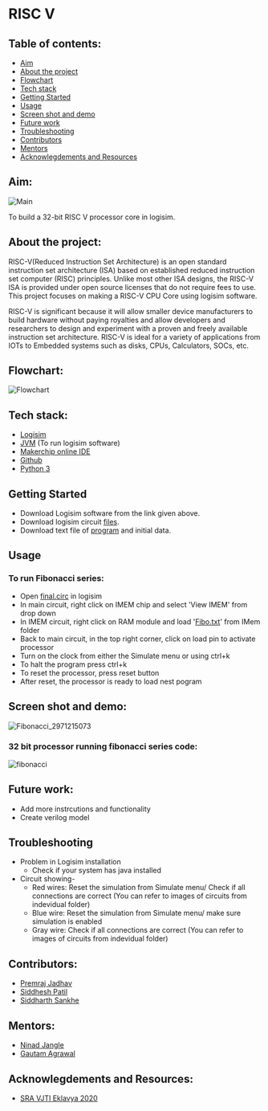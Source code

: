 # RISC V

## Table of contents:
- [Aim](#aim)
- [About the project](#about)
- [Flowchart](#Flowchart)
- [Tech stack](#software)
- [Getting Started](#Geting-started)
- [Usage](#Usage)
- [Screen shot and demo](#ss)
- [Future work](#future-work)
- [Troubleshooting](#Troubleshoot)
- [Contributors](#contributors)
- [Mentors](#mentors)
- [Acknowlegdements and Resources](#resources)

<a name="aim"></a>
## Aim:
![Main](https://user-images.githubusercontent.com/84727176/138549829-0a1ef365-6fe0-4a3b-8472-10c10c33a75e.png)

To build a 32-bit RISC V processor core in logisim.


<a name="about"></a>
## About the project:
RISC-V(Reduced Instruction Set Architecture) is an open standard instruction set architecture (ISA) based on established reduced instruction set computer (RISC) principles. Unlike most other ISA designs, the RISC-V ISA is provided under open source licenses that do not require fees to use.
This project focuses on making a RISC-V CPU Core using logisim software.

RISC-V is significant because it will allow smaller device manufacturers to build hardware without paying royalties and allow developers and researchers to design and experiment with a proven and freely available instruction set architecture. RISC-V is ideal for a variety of applications from IOTs to Embedded systems such as disks, CPUs, Calculators, SOCs, etc.

<a name="Flowchart"></a>
## Flowchart:
![Flowchart](https://user-images.githubusercontent.com/84727176/138566664-0be35c0d-dea9-4b08-9c56-e8ab2842f929.jpeg)

<a name="software"></a>
## Tech stack:
- [Logisim](http://www.cburch.com/logisim/)
- [JVM](https://www.java.com/en/download/windows_manual.jsp) (To run logisim software)
- [Makerchip online IDE](https://makerchip.com/)
- [Github](https://github.com/)
- [Python 3](https://www.python.org/)

<a name="Geting-started"></a>
## Getting Started
- Download Logisim software from the link given above.
- Download logisim circuit [files](https://github.com/siddharth23-8/RISC-V/blob/Main/Main/Final.circ).
- Download text file of [program](https://github.com/siddharth23-8/RISC-V/blob/Main/IMem/Fibo.txt) and initial data.

<a name="Usage"></a>
## Usage
### To run Fibonacci series:
- Open [final.circ](https://github.com/siddharth23-8/RISC-V/blob/Main/Main/Final.circ) in logisim
- In main circuit, right click on IMEM chip and select 'View IMEM' from drop down
- In IMEM circuit, right click on RAM module and load '[Fibo.txt](https://github.com/siddharth23-8/RISC-V/blob/Main/IMem/Fibo.txt)' from IMem folder
- Back to main circuit, in the top right corner, click on load pin to activate processor
- Turn on the clock from either the Simulate menu or using ctrl+k
- To halt the program press ctrl+k
- To reset the processor, press reset button
- After reset, the processor is ready to load nest pogram

<a name="ss"></a>
## Screen shot and demo:
![Fibonacci_2971215073](https://user-images.githubusercontent.com/84727176/138549836-16440568-0fe9-4e85-acb3-da9d5ab02195.jpg)

### 32 bit processor running fibonacci series code:
![fibonacci](https://user-images.githubusercontent.com/84727176/138549853-234674b6-7d01-40c1-9a1c-c79e18afa5b9.gif)


<a name="future-work"></a>
## Future work:
- Add more instrcutions and functionality
- Create verilog model

<a name="Troubleshoot"></a>
## Troubleshooting
- Problem in Logisim installation
  - Check if your system has java installed
- Circuit showing-
  - Red wires: Reset the simulation from Simulate menu/ Check if all connections are correct (You can refer to images of circuits from indevidual folder)
  - Blue wire: Reset the simulation from Simulate menu/ make sure simulation is enabled
  - Gray wire: Check if all connections are correct (You can refer to images of circuits from indevidual folder)

<a name="contributors"></a>
## Contributors:
-   [Premraj Jadhav](https://github.com/Premraj02)
-   [Siddhesh Patil](https://github.com/Sidshx)
-   [Siddharth Sankhe](https://github.com/siddharth23-8)

<a name="mentors"></a>
## Mentors:
-   [Ninad Jangle](https://github.com/ninja3011)
-   [Gautam Agrawal](https://github.com/gautam-dev-maker)

<a name="resources"></a>
## Acknowlegdements and Resources:
-   [SRA VJTI Eklavya 2020](http://sra.vjti.info/)
